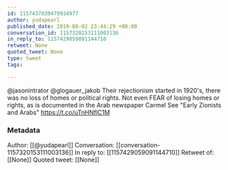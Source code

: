 ```yaml
---
id: 1157437039479934977
author: yudapearl
published_date: 2019-08-02 23:44:29 +00:00
conversation_id: 1157320153111003136
in_reply_to: 1157429059091144710
retweet: None
quoted_tweet: None
type: tweet
tags:

---
```


@jasonintrator @glogauer_jakob Their rejectionism started in 1920's, there was no loss of homes or political rights. Not even FEAR of losing homes or rights, as is documented in the Arab newspaper Carmel See "Early Zionists and  Arabs" https://t.co/uTnHNflC1M

### Metadata

Author: [[@yudapearl]]
Conversation: [[conversation-1157320153111003136]]
In reply to: [[1157429059091144710]]
Retweet of: [[None]]
Quoted tweet: [[None]]

